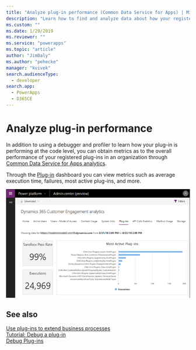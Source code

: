 ```yaml
---
title: "Analyze plug-in performance (Common Data Service for Apps) | Microsoft Docs"
description: "Learn how to find and analyze data about how your registered plug-ins are performing."
ms.custom: ""
ms.date: 1/29/2019
ms.reviewer: ""
ms.service: "powerapps"
ms.topic: "article"
author: "JimDaly"
ms.author: "pehecke"
manager: "kvivek"
search.audienceType: 
  - developer
search.app: 
  - PowerApps
  - D365CE
---
```

# Analyze plug-in performance

In addition to using a debugger and profiler to learn how your plug-in is performing at the code level, you can obtain metrics as to the overall performance of your registered plug-ins in an organization through [Common Data Service for Apps analytics](/power-platform/admin/analytics-common-data-service).

Through the [Plug-in](/power-platform/admin/analytics-common-data-service#plug-ins) dashboard you can view metrics such as average execution time, failures, most active plug-ins, and more.

![Analytics plug-in dashboard](media/cds-insights-plugins.png)

## See also

[Use plug-ins to extend business processes](plug-ins.md)  
[Tutorial: Debug a plug-in](tutorial-debug-plug-in.md)  
[Debug Plug-ins](debug-plug-in.md)